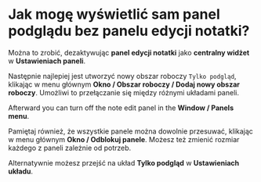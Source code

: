 # Jak mogę wyświetlić sam panel podglądu bez panelu edycji notatki?

Można to zrobić, dezaktywując **panel edycji notatki** jako **centralny widżet** w **Ustawieniach paneli**.

Następnie najlepiej jest utworzyć nowy obszar roboczy `Tylko podgląd`, klikając w menu głównym **Okno / Obszar roboczy / Dodaj nowy obszar roboczy**. Umożliwi to przełączanie się między różnymi układami paneli.

Afterward you can turn off the note edit panel in the **Window / Panels menu**.

Pamiętaj również, że wszystkie panele można dowolnie przesuwać, klikając w menu głównym **Okno / Odblokuj panele**. Możesz też zmienić rozmiar każdego z paneli zależnie od potrzeb.

Alternatywnie możesz przejść na układ **Tylko podgląd** w **Ustawieniach układu**.
